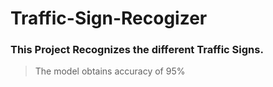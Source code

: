 # Traffic-Sign-Recogizer
### This Project Recognizes the different Traffic Signs. 
> The model obtains accuracy of 95%

